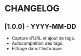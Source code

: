 # CHANGELOG
## [1.0.0] - YYYY-MM-DD
- Capture d'URL et ajout de tags.
- Autocomplétion des tags.
- Filtrage dans l'historique.
